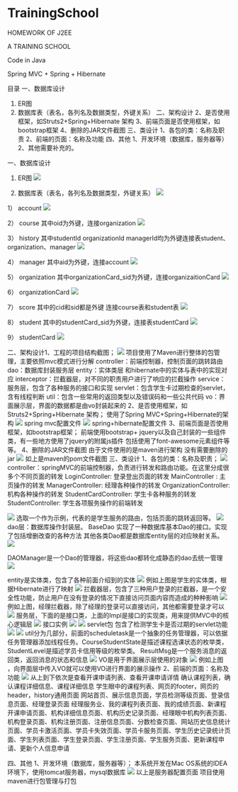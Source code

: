 # TrainingSchool
HOMEWORK OF J2EE

A TRAINING SCHOOL

Code in Java

Spring MVC + Spring + Hibernate


目录
一、数据库设计
1.	ER图
2.	数据库表（表名，各列名及数据类型，外键关系）
二、架构设计
2、是否使用框架，如Struts2+Spring+Hibernate 架构
3、前端页面是否使用框架，如bootstrap框架
4、删除的JAR文件截图
三、类设计
1、各包的类：名称及职责
2、前端的页面：名称及功能
四、其他
1、开发环境（数据库，服务器等）
2、其他需要补充的。


一、数据库设计
1.	ER图
![](assets/markdown-img-paste-20181112150921975.png)

2.	数据库表（表名，各列名及数据类型，外键关系）
![](assets/markdown-img-paste-20181112152209469.png)

1）	account
![](assets/markdown-img-paste-20181112152311477.png)

2）	course
其中oid为外键，连接organization
![](assets/markdown-img-paste-20181112152316582.png)

3）	history
其中studentId organizationId managerId均为外键连接表student、organization、manager
![](assets/markdown-img-paste-20181112152322459.png)

4）	manager
其中aid为外键，连接account
![](assets/markdown-img-paste-20181112152328870.png)

5）	organization
其中organizationCard_sid为外键，连接organizaitionCard
![](assets/markdown-img-paste-20181112152333454.png)

6）	organizationCard
![](assets/markdown-img-paste-20181112152343154.png)

7）	score
其中的cid和sid都是外键 连接course表和student表
![](assets/markdown-img-paste-20181112152349127.png)

8）	student
其中的studentCard_sid为外键，连接表studentCard
![](assets/markdown-img-paste-2018111215235512.png)

9）	studentCard
![](assets/markdown-img-paste-2018111215240050.png)

二、架构设计1、工程的项目结构截图；
![](assets/markdown-img-paste-2018111215244934.png)
项目使用了Maven进行整体的包管理，主要依照mvc模式进行分解
controller：前端控制器，控制页面的跳转路由
dao：数据库封装服务层
entity：实体类层 和hibernate中的实体与表中的实现对应
interceptor：拦截器层，对不同的职责用户进行了响应的拦截操作
service：服务层，包含了各种服务的接口和实现
servlet：包含学生卡过期检查的servlet，含有线程判断
util：包含一些常用的返回类型以及错误码和一些公共代码
vo：界面展示层，界面的数据都是由vo封装起来的
2、是否使用框架，如Struts2+Spring+Hibernate 架构；
使用了Spring MVC+Spring+Hibernate的架构
![](assets/markdown-img-paste-20181112152512301.png)
spring mvc配置文件
![](assets/markdown-img-paste-20181112152520391.png)
spring+hibernate配置文件
3、前端页面是否使用框架，如bootstrap框架；
前端使用bootstrap+ jquery以及自己封装的一些组件类，有一些地方使用了jquery的附属js插件 包括使用了font-awesome元素组件等等。
4、删除的JAR文件截图
由于文件使用的是maven进行架构 没有需要删除的jar
![](assets/markdown-img-paste-20181112152526753.png)
如上是maven的pom文件截图
三、类设计
1、各包的类：名称及职责；
![](assets/markdown-img-paste-20181112152533865.png)
controller：springMVC的前端控制器，负责进行转发和路由功能。在这里分成很多个不同页面的转发
LoginController: 登录登出页面的转发
MainController : 主页操作的转发
ManagerController: 经理各种操作的转发
OrganizationController: 机构各种操作的转发
StudentCardController: 学生卡各种服务的转发
StudentController: 学生各项服务操作的前端转发

![](assets/markdown-img-paste-20181112152545535.png)
选取一个作为示例，代表的是学生服务的路由，包括页面的跳转返回等。
![](assets/markdown-img-paste-20181112152553540.png)
dao层：数据库操作封装层。
BaseDao 实现了一种数据库基本Dao的接口。实现了包括增删改查的各种方法
其他各类Dao都是数据库entity层的对应映射关系。
![](assets/markdown-img-paste-20181112152601513.png)

DAOManager是一个Dao的管理器，将这些dao都转化成静态的dao去统一管理
![](assets/markdown-img-paste-20181112152614306.png)

entity是实体类，包含了各种前面介绍到的实体
![](assets/markdown-img-paste-2018111215262429.png)
例如上图是学生的实体类，根据Hibernate进行了映射
![](assets/markdown-img-paste-20181112152632412.png)
拦截器层，包含了三种用户登录的拦截器，是一个安全性功能，防止用户在没有登录的情况下直接访问页面内容而造成的种种影响
![](assets/markdown-img-paste-20181112152638455.png)
例如上图，经理拦截器，除了经理的登录可以直接访问，其他都需要登录才可以
![](assets/markdown-img-paste-20181112152647114.png)
服务层，下面的是接口类，上面的Impl是接口的实现类，用来提供MVC中的核心逻辑层
![](assets/markdown-img-paste-20181112152651872.png)
接口实例
![](assets/markdown-img-paste-20181112152657454.png)
![](assets/markdown-img-paste-2018111215271321.png)
servlet包 包含了检测学生卡是否过期的servlet功能
![](assets/markdown-img-paste-20181112152717994.png)
![](assets/markdown-img-paste-20181112152722747.png)
util分为几部分，前面的scheduletask是一个抽象的任务管理器，可以依据任务管理器添加线程任务。CourseStudentState是描述课程选课状态的枚举类，StudentLevel是描述学员卡信用等级的枚举类。
ResultMsg是一个服务消息的返回类，返回消息的状态和信息
![](assets/markdown-img-paste-20181112152731971.png)
VO是用于界面展示层使用的对象
![](assets/markdown-img-paste-2018111215273610.png)
例如上图 ，向界面层中传入VO就可以使用VO进行界面的展示操作
2、前端的页面：名称及功能
![](assets/markdown-img-paste-20181112152742194.png)
从上到下依次是查看开课申请列表、查看开课申请详情
确认课程列表，确认课程详细信息、课程详细信息
学生眼中的课程列表、网页的footer，网页的header，history通用页面
网站首页、展示信息页面，学员检测等级页面、登录信息页面、经理登录页面
经理服务业、我的课程列表页面、我的成绩页面、新课程开课申请页面、机构详细信息页面、机构历史记录页面、经理眼中机构列表页面、机构登录页面、机构注册页面、注册信息页面、分数检查页面、网站历史信息统计页面、学员卡激活页面、学员卡失效页面、学员卡服务页面、学生历史记录统计页面、学生列表页面、学生登录页面、学生注册页面、学生服务页面、更新课程申请、更新个人信息申请

四、其他
1、开发环境（数据库，服务器等）；
本系统开发在Mac OS系统的IDEA 环境下，使用tomcat服务器，mysql数据库
![](assets/markdown-img-paste-20181112152749858.png)
以上是服务器配置页面
项目使用maven进行包管理与打包
